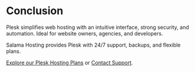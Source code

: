# Conclusion

Plesk simplifies web hosting with an intuitive interface, strong security, and automation. Ideal for website owners, agencies, and developers.

Salama Hosting provides Plesk with 24/7 support, backups, and flexible plans.

[Explore our Plesk Hosting Plans](https://salamahosting.com) or [Contact Support](mailto:support@salamahosting.com).
